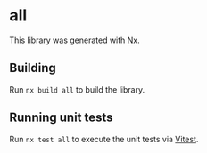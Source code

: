 # all

This library was generated with [Nx](https://nx.dev).

## Building

Run `nx build all` to build the library.

## Running unit tests

Run `nx test all` to execute the unit tests via [Vitest](https://vitest.dev/).
